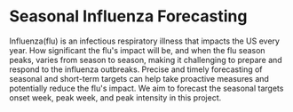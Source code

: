 # Seasonal Influenza Forecasting
Influenza(flu) is an infectious respiratory illness that impacts the US every year. How significant the flu's impact will be, and when the flu season peaks, varies from season to season, making it challenging to prepare and respond to the influenza outbreaks. Precise and timely forecasting of seasonal and short-term targets can help take proactive measures and potentially reduce the flu's impact. We aim to forecast the seasonal targets onset week, peak week, and peak intensity in this project.

